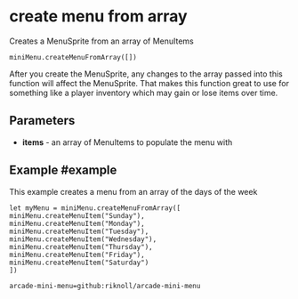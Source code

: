 # create menu from array

Creates a MenuSprite from an array of MenuItems

```sig
miniMenu.createMenuFromArray([])
```

After you create the MenuSprite, any changes to the array passed into this function will affect the MenuSprite.
That makes this function great to use for something like a player inventory which may gain or lose items over time.

## Parameters

* **items** - an array of MenuItems to populate the menu with

## Example #example

This example creates a menu from an array of the days of the week

```blocks
let myMenu = miniMenu.createMenuFromArray([
miniMenu.createMenuItem("Sunday"),
miniMenu.createMenuItem("Monday"),
miniMenu.createMenuItem("Tuesday"),
miniMenu.createMenuItem("Wednesday"),
miniMenu.createMenuItem("Thursday"),
miniMenu.createMenuItem("Friday"),
miniMenu.createMenuItem("Saturday")
])
```

```package
arcade-mini-menu=github:riknoll/arcade-mini-menu
```